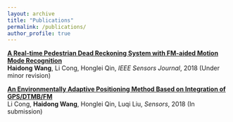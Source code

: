 ```yaml
---
layout: archive
title: "Publications"
permalink: /publications/
author_profile: true
---
```


<!-- {% if author.googlescholar %}
  You can also find my articles on <u><a href="{{author.googlescholar}}">my Google Scholar profile</a>.</u>
{% endif %}

{% include base_path %}

{% for post in site.publications reversed %}
  {% include archive-single.html %}
{% endfor %} -->


<b>[A Real-time Pedestrian Dead Reckoning System with FM-aided Motion Mode Recognition](https://cleartune.github.io/publication/PDR/)</b> <br>
<b>Haidong Wang</b>, Li Cong, Honglei Qin, <i>IEEE Sensors Journal</i>, 2018 (Under minor revision)

<b>[An Environmentally Adaptive Positioning Method Based on Integration of GPS/DTMB/FM](https://cleartune.github.io/publication/GPS_DTV_FM/)</b> <br>
Li Cong, <b>Haidong Wang</b>, Honglei Qin, Luqi Liu, <i>Sensors</i>, 2018 (In submission)
